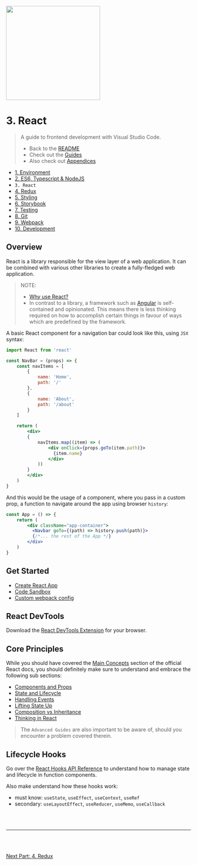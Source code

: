 <img
style="height: 256px"
height="256"
src="https://cdn.iconscout.com/icon/free/png-256/react-226053.png"
/>

# 3. React

> A guide to frontend development with Visual Studio Code.
>
> - Back to the [README](../../README.md)
> - Check out the [Guides](./guides/CryptoCharts.md)
> - Also check out [Appendices](./appendix/CodingStandards.md)

- [1. Environment](./1-Environment.md)
- [2. ES6, Typescript & NodeJS](./2-Javascript.md)
- `3. React`
- [4. Redux](./4-Redux.md)
- [5. Styling](./5-Styling.md)
- [6. Storybook](./6-Storybook.md)
- [7. Testing](./7-Testing.md)
- [8. Git](./8-Git.md)
- [9. Webpack](./9-Webpack.md)
- [10. Development](./10-Development.md)

## Overview

React is a library responsible for the view layer of a web application. It can be combined with various other libraries to create a fully-fledged web application.
> NOTE:
>
> - [Why use React?](https://www.peerbits.com/blog/reasons-to-choose-reactjs-for-your-web-development-project.html)
> - In contrast to a library, a framework such as [Angular](https://angular.io/) is self-contained and opinionated. This means there is less thinking required on how to accomplish certain things in favour of ways which are predefined by the framework.

A basic React component for a navigation bar could look like this, using `JSX` syntax:

```jsx
import React from 'react'

const NavBar = (props) => {
    const navItems = [
        {
            name: 'Home',
            path: '/'
        },
        {
            name: 'About',
            path: '/about'
        }
    ]

    return (
        <div>
        {
            navItems.map((item) => (
                <div onClick={props.goTo(item.path)}>
                  {item.name}
                </div>
            ))
        }
        </div>
    )
}
```

And this would be the usage of a component, where you pass in a custom prop, a function to navigate around the app using browser `history`:

```jsx
const App = () => {
    return (
        <div className="app-container">
          <Navbar goTo={(path) => history.push(path)}>
          {/*... the rest of the App */}
        </div>
    )
}
```

## Get Started

- [Create React App](https://create-react-app.dev/docs/getting-started/)
- [Code Sandbox](https://codesandbox.io/s/react-ts?utm_source=dotnew)
- [Custom webpack config](https://www.freecodecamp.org/news/learn-webpack-for-react-a36d4cac5060/)

## React DevTools

Download the [React DevTools Extension](https://chrome.google.com/webstore/detail/react-developer-tools/fmkadmapgofadopljbjfkapdkoienihi?hl=en) for your browser.

## Core Principles

While you should have covered the [Main Concepts](https://reactjs.org/docs/hello-world.html) section of the official React docs, you should definitely make sure to understand and embrace the following sub sections:

- [Components and Props](https://reactjs.org/docs/components-and-props.html)
- [State and Lifecycle](https://reactjs.org/docs/state-and-lifecycle.html)
- [Handling Events](https://reactjs.org/docs/handling-events.html)
- [Lifting State Up](https://reactjs.org/docs/lifting-state-up.html)
- [Composition vs Inheritance](https://reactjs.org/docs/composition-vs-inheritance.html)
- [Thinking in React](https://reactjs.org/docs/thinking-in-react.html)

> The `Advanced Guides` are also important to be aware of, should you encounter a problem covered therein.

## Lifecycle Hooks

Go over the [React Hooks API Reference](https://reactjs.org/docs/hooks-reference.html) to understand how to manage state and lifecycle in function components.

Also make understand how these hooks work:

- must know: `useState`, `useEffect`, `useContext`, `useRef`
- secondary: `useLayoutEffect`, `useReducer`, `useMemo`, `useCallback`

<br />
<br />
<hr />
<br />
<br />

[Next Part: 4. Redux](./4-Redux.md)

<br />
<br />